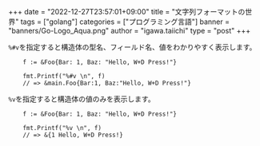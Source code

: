 +++
date = "2022-12-27T23:57:01+09:00"
title = "文字列フォーマットの世界"
tags = ["golang"]
categories = ["プログラミング言語"]
banner = "banners/Go-Logo_Aqua.png"
author = "igawa.taiichi"
type = "post"
+++

`%#v`を指定すると構造体の型名、フィールド名、値をわかりやすく表示します。

```
    f := &Foo{Bar: 1, Baz: "Hello, W+D Press!"}

    fmt.Printf("%#v \n", f)
    // => &main.Foo{Bar:1, Baz:"Hello, W+D Press!"} 

```

`%v`を指定すると構造体の値のみを表示します。

```
    f := &Foo{Bar: 1, Baz: "Hello, W+D Press!"}

    fmt.Printf("%v \n", f)
    // => &{1 Hello, W+D Press!}
```

<!--more-->

